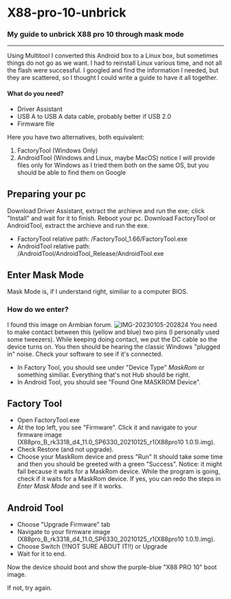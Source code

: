 # X88-pro-10-unbrick

### My guide to unbrick X88 pro 10 through mask mode

---

Using Multitool I converted this Android box to a Linux box, but sometimes things do not go as we want. I had to reinstall Linux various time, and not all the flash were successful. I googled and find the information I needed, but they are scattered, so I thought I could write a guide to have it all together.

#### What do you need?

+ Driver Assistant
+ USB A to USB A data cable, probably better if USB 2.0 
+ Firmware file

Here you have two alternatives, both equivalent:
1. FactoryTool (Windows Only)
2. AndroidTool (Windows and Linux, maybe MacOS)
		notice I will provide files only for Windows as I tried them both on the same OS, but you should be able to find them on Google
## Preparing your pc
Download Driver Assistant, extract the archieve and run the exe; click "Install" and wait for it to finish. Reboot your pc.
Download FactoryTool or AndroidTool, extract the archieve and run the exe. 
+ FactoryTool relative path: /FactoryTool_1.66/FactoryTool.exe
+ AndroidTool relative path: /AndroidTool/AndroidTool_Release/AndroidTool.exe

## Enter Mask Mode
Mask Mode is, if I understand right, similiar to a computer BIOS.
### How do we enter?
I found this image on Armbian forum.
![IMG-20230105-202824](https://github.com/CtrlValCanc/X88-pro-10-unbrick/assets/85836574/115b83b4-10ed-4079-8b70-41a61e8b079a)
You need to make contact between this (yellow and blue) two pins (I personally used some tweezers).
While keeping doing contact, we put the DC cable so the device turns on. 
You then should be hearing the classic Windows "plugged in" noise. 
Check your software to see if it's connected.
+ In Factory Tool, you should see under "Device Type" _MaskRom_ or something similiar. Everything that's not Hub should be right.
+ In Android Tool, you should see "Found One MASKROM Device".

## Factory Tool

+ Open FactoryTool.exe
+ At the top left, you see "Firmware". Click it and navigate to your firmware image (X88pro_B_rk3318_d4_11.0_SP6330_20210125_r1(X88pro10 1.0.1).img).
+ Check Restore (and not upgrade).
+ Choose your MaskRom device and press "Run"
It should take some time and then you should be greeted with a green "Success".
Notice: it might fail because it waits for a MaskRom device. While the program is going, check if it waits for a MaskRom device. If yes, you can redo the steps in _Enter Mask Mode_ and see if it works.

## Android Tool

+ Choose "Upgrade Firmware" tab
+ Navigate to your firmware image (X88pro_B_rk3318_d4_11.0_SP6330_20210125_r1(X88pro10 1.0.1).img).
+ Choose Switch (!!NOT SURE ABOUT IT!!) or Upgrade
+ Wait for it to end.


Now the device should boot and show the purple-blue "X88 PRO 10" boot image.

If not, try again.


